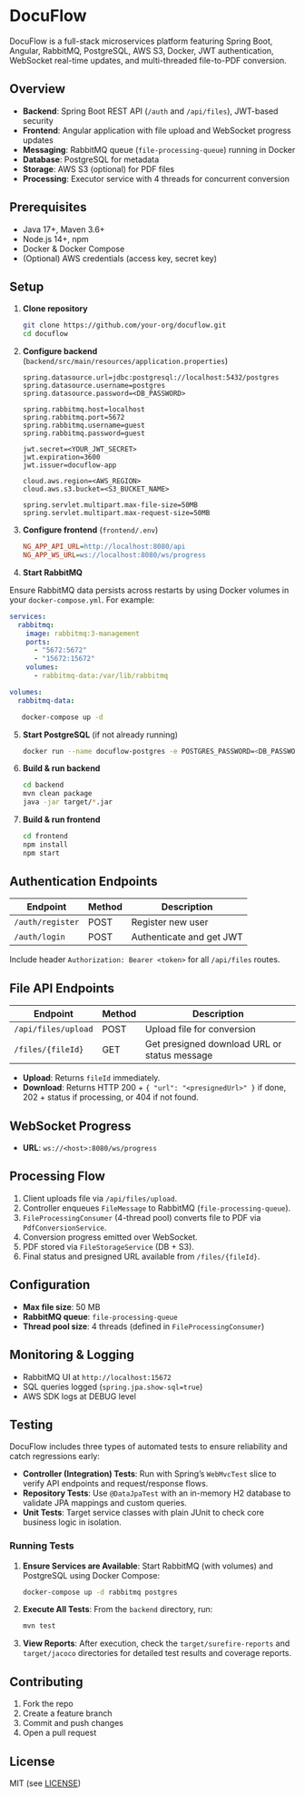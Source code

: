 # DocuFlow

DocuFlow is a full-stack microservices platform featuring Spring Boot, Angular, RabbitMQ, PostgreSQL, AWS S3, Docker, JWT authentication, WebSocket real-time updates, and multi-threaded file-to-PDF conversion.

## Overview

* **Backend**: Spring Boot REST API (`/auth` and `/api/files`), JWT-based security
* **Frontend**: Angular application with file upload and WebSocket progress updates
* **Messaging**: RabbitMQ queue (`file-processing-queue`) running in Docker
* **Database**: PostgreSQL for metadata
* **Storage**: AWS S3 (optional) for PDF files
* **Processing**: Executor service with 4 threads for concurrent conversion

## Prerequisites

* Java 17+, Maven 3.6+
* Node.js 14+, npm
* Docker & Docker Compose
* (Optional) AWS credentials (access key, secret key)

## Setup

1. **Clone repository**

   ```bash
   git clone https://github.com/your-org/docuflow.git
   cd docuflow
   ```
2. **Configure backend** (`backend/src/main/resources/application.properties`)

   ```properties
   spring.datasource.url=jdbc:postgresql://localhost:5432/postgres
   spring.datasource.username=postgres
   spring.datasource.password=<DB_PASSWORD>

   spring.rabbitmq.host=localhost
   spring.rabbitmq.port=5672
   spring.rabbitmq.username=guest
   spring.rabbitmq.password=guest

   jwt.secret=<YOUR_JWT_SECRET>
   jwt.expiration=3600
   jwt.issuer=docuflow-app

   cloud.aws.region=<AWS_REGION>
   cloud.aws.s3.bucket=<S3_BUCKET_NAME>

   spring.servlet.multipart.max-file-size=50MB
   spring.servlet.multipart.max-request-size=50MB
   ```
3. **Configure frontend** (`frontend/.env`)

   ```ini
   NG_APP_API_URL=http://localhost:8080/api
   NG_APP_WS_URL=ws://localhost:8080/ws/progress
   ```
4. **Start RabbitMQ**

Ensure RabbitMQ data persists across restarts by using Docker volumes in your `docker-compose.yml`. For example:

```yaml
services:
  rabbitmq:
    image: rabbitmq:3-management
    ports:
      - "5672:5672"
      - "15672:15672"
    volumes:
      - rabbitmq-data:/var/lib/rabbitmq

volumes:
  rabbitmq-data:
```

```bash
   docker-compose up -d
```

5. **Start PostgreSQL** (if not already running)

   ```bash
   docker run --name docuflow-postgres -e POSTGRES_PASSWORD=<DB_PASSWORD> -p 5432:5432 -d postgres
   ```
6. **Build & run backend**

   ```bash
   cd backend
   mvn clean package
   java -jar target/*.jar
   ```
7. **Build & run frontend**

   ```bash
   cd frontend
   npm install
   npm start
   ```

## Authentication Endpoints

| Endpoint         | Method | Description              |
| ---------------- | ------ | ------------------------ |
| `/auth/register` | POST   | Register new user        |
| `/auth/login`    | POST   | Authenticate and get JWT |

Include header `Authorization: Bearer <token>` for all `/api/files` routes.

## File API Endpoints

| Endpoint            | Method | Description                                  |
| ------------------- | ------ | -------------------------------------------- |
| `/api/files/upload` | POST   | Upload file for conversion                   |
| `/files/{fileId}`   | GET    | Get presigned download URL or status message |

* **Upload**: Returns `fileId` immediately.
* **Download**: Returns HTTP 200 + `{ "url": "<presignedUrl>" }` if done, 202 + status if processing, or 404 if not found.

## WebSocket Progress

* **URL**: `ws://<host>:8080/ws/progress`

## Processing Flow

1. Client uploads file via `/api/files/upload`.
2. Controller enqueues `FileMessage` to RabbitMQ (`file-processing-queue`).
3. `FileProcessingConsumer` (4-thread pool) converts file to PDF via `PdfConversionService`.
4. Conversion progress emitted over WebSocket.
5. PDF stored via `FileStorageService` (DB + S3).
6. Final status and presigned URL available from `/files/{fileId}`.

## Configuration

* **Max file size**: 50 MB
* **RabbitMQ queue**: `file-processing-queue`
* **Thread pool size**: 4 threads (defined in `FileProcessingConsumer`)

## Monitoring & Logging

* RabbitMQ UI at `http://localhost:15672`
* SQL queries logged (`spring.jpa.show-sql=true`)
* AWS SDK logs at DEBUG level

## Testing

DocuFlow includes three types of automated tests to ensure reliability and catch regressions early:

* **Controller (Integration) Tests**: Run with Spring’s `WebMvcTest` slice to verify API endpoints and request/response flows.
* **Repository Tests**: Use `@DataJpaTest` with an in-memory H2 database to validate JPA mappings and custom queries.
* **Unit Tests**: Target service classes with plain JUnit to check core business logic in isolation.

### Running Tests

1. **Ensure Services are Available**: Start RabbitMQ (with volumes) and PostgreSQL using Docker Compose:

   ```bash
   docker-compose up -d rabbitmq postgres
   ```
2. **Execute All Tests**: From the `backend` directory, run:

   ```bash
   mvn test
   ```
3. **View Reports**: After execution, check the `target/surefire-reports` and `target/jacoco` directories for detailed test results and coverage reports.

## Contributing

1. Fork the repo
2. Create a feature branch
3. Commit and push changes
4. Open a pull request

## License

MIT (see [LICENSE](LICENSE))
